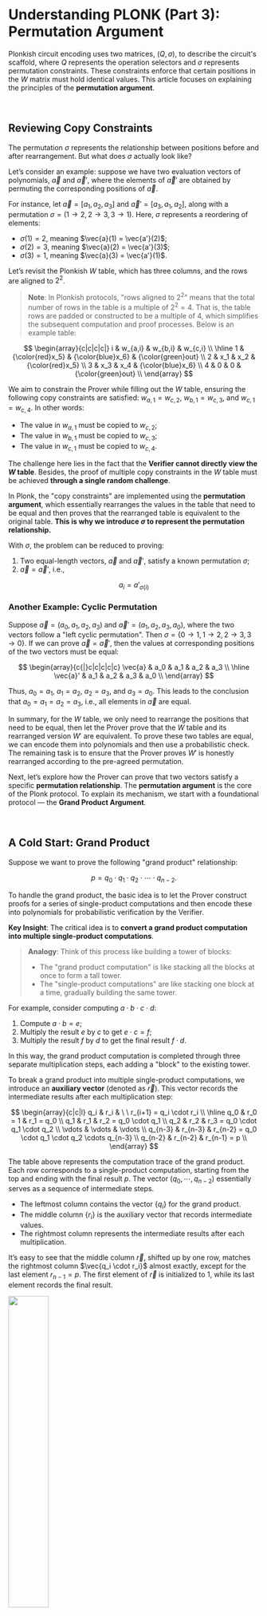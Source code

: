 # Understanding PLONK (Part 3): Permutation Argument

Plonkish circuit encoding uses two matrices, $(Q, \sigma)$, to describe the circuit's scaffold, where $Q$ represents the operation selectors and $\sigma$ represents permutation constraints. These constraints enforce that certain positions in the $W$ matrix must hold identical values. This article focuses on explaining the principles of the **permutation argument**.

</br>

## Reviewing Copy Constraints

The permutation $\sigma$ represents the relationship between positions before and after rearrangement. But what does $\sigma$ actually look like?

Let’s consider an example: suppose we have two evaluation vectors of polynomials, $\vec{a}$ and $\vec{a}'$, where the elements of $\vec{a}'$ are obtained by permuting the corresponding positions of $\vec{a}$. 

For instance, let $\vec{a} = [a_1, a_2, a_3]$ and $\vec{a}' = [a_3, a_1, a_2]$, along with a permutation $\sigma = (1 \to 2, 2 \to 3, 3 \to 1)$. Here, $\sigma$ represents a reordering of elements:

- $\sigma(1) = 2$, meaning $\vec{a}(1) = \vec{a'}(2)$;
- $\sigma(2) = 3$, meaning $\vec{a}(2) = \vec{a'}(3)$;
- $\sigma(3) = 1$, meaning $\vec{a}(3) = \vec{a'}(1)$.

Let’s revisit the Plonkish $W$ table, which has three columns, and the rows are aligned to $2^2$.

> **Note**: In Plonkish protocols, "rows aligned to $2^2$" means that the total number of rows in the table is a multiple of $2^2 = 4$. That is, the table rows are padded or constructed to be a multiple of 4, which simplifies the subsequent computation and proof processes. Below is an example table:

$$
\begin{array}{c|c|c|c|}
i & w_{a,i} & w_{b,i} & w_{c,i}  \\
\hline
1 & {\color{red}x_5} & {\color{blue}x_6} & {\color{green}out} \\
2 & x_1 & x_2 & {\color{red}x_5} \\
3 & x_3 & x_4 & {\color{blue}x_6} \\
4 & 0 & 0 & {\color{green}out} \\
\end{array}
$$

We aim to constrain the Prover while filling out the $W$ table, ensuring the following copy constraints are satisfied: $w_{a,1} = w_{c,2}$, $w_{b,1} = w_{c,3}$, and $w_{c,1} = w_{c,4}$. In other words:

- The value in $w_{a,1}$ must be copied to $w_{c,2}$;
- The value in $w_{b,1}$ must be copied to $w_{c,3}$;
- The value in $w_{c,1}$ must be copied to $w_{c,4}$.

The challenge here lies in the fact that the **Verifier cannot directly view the $W$ table**. Besides, the proof of multiple copy constraints in the $W$ table must be achieved **through a single random challenge**.

In Plonk, the "copy constraints" are implemented using the **permutation argument**, which essentially rearranges the values in the table that need to be equal and then proves that the rearranged table is equivalent to the original table. **This is why we introduce $\sigma$ to represent the permutation relationship.**

With $\sigma$, the problem can be reduced to proving:

1. Two equal-length vectors, $\vec{a}$ and $\vec{a}'$, satisfy a known permutation $\sigma$;
2. $\vec{a} = \vec{a}'$, i.e.,

$$
a_i = a'_{\sigma(i)}
$$

### Another Example: Cyclic Permutation

Suppose $\vec{a} = (a_0, a_1, a_2, a_3)$ and $\vec{a}' = (a_1, a_2, a_3, a_0)$, where the two vectors follow a "left cyclic permutation". Then $\sigma = \{0 \to 1, 1 \to 2, 2 \to 3, 3 \to 0\}$. If we can prove $\vec{a} = \vec{a}'$, then the values at corresponding positions of the two vectors must be equal:

$$
\begin{array}{c{|}c|c|c|c|c}
\vec{a} & a_0 & a_1 & a_2 & a_3 \\
\hline
\vec{a}' & a_1 & a_2 & a_3 & a_0 \\
\end{array}
$$

Thus, $a_0 = a_1$, $a_1 = a_2$, $a_2 = a_3$, and $a_3 = a_0$. This leads to the conclusion that $a_0 = a_1 = a_2 = a_3$, i.e., all elements in $\vec{a}$ are equal.

In summary, for the $W$ table, we only need to rearrange the positions that need to be equal, then let the Prover prove that the $W$ table and its rearranged version $W'$ are equivalent. To prove these two tables are equal, we can encode them into polynomials and then use a probabilistic check. The remaining task is to ensure that the Prover proves $W'$ is honestly rearranged according to the pre-agreed permutation.

Next, let’s explore how the Prover can prove that two vectors satisfy a specific **permutation relationship**. The **permutation argument** is the core of the Plonk protocol. To explain its mechanism, we start with a foundational protocol — the **Grand Product Argument**.

</br>

## A Cold Start: Grand Product 

Suppose we want to prove the following "grand product" relationship:

$$
p = q_0 \cdot q_1 \cdot q_2 \cdot \cdots \cdot q_{n-2}.
$$

To handle the grand product, the basic idea is to let the Prover construct proofs for a series of single-product computations and then encode these into polynomials for probabilistic verification by the Verifier.

**Key Insight**: The critical idea is to **convert a grand product computation into multiple single-product computations**.

> **Analogy**: 
> Think of this process like building a tower of blocks:
> - The "grand product computation" is like stacking all the blocks at once to form a tall tower.
> - The "single-product computations" are like stacking one block at a time, gradually building the same tower.

For example, consider computing $a \cdot b \cdot c \cdot d$:

1. Compute $a \cdot b = e$;
2. Multiply the result $e$ by $c$ to get $e \cdot c = f$;
3. Multiply the result $f$ by $d$ to get the final result $f \cdot d$.

In this way, the grand product computation is completed through three separate multiplication steps, each adding a "block" to the existing tower.

To break a grand product into multiple single-product computations, we introduce an **auxiliary vector** (denoted as $\vec{r}$). This vector records the intermediate results after each multiplication step:

$$
\begin{array}{c|c|l}
q_i & r_i & \ \ r_{i+1} = q_i \cdot r_i \\
\hline
q_0 & r_0 = 1  & r_1 = q_0 \\
q_1 & r_1 & r_2 = q_0 \cdot q_1 \\
q_2 & r_2 & r_3 = q_0 \cdot q_1 \cdot q_2 \\
\vdots & \vdots & \vdots \\
q_{n-3} & r_{n-3} & r_{n-2} = q_0 \cdot q_1 \cdot q_2 \cdots q_{n-3} \\
q_{n-2} & r_{n-2} & r_{n-1} = p \\
\end{array}
$$

The table above represents the computation trace of the grand product. Each row corresponds to a single-product computation, starting from the top and ending with the final result $p$. The vector $(q_0, \cdots, q_{n-2})$ essentially serves as a sequence of intermediate steps.

- The leftmost column contains the vector $\{q_i\}$ for the grand product.
- The middle column $\{r_i\}$ is the auxiliary vector that records intermediate values.
- The rightmost column represents the intermediate results after each multiplication.

It’s easy to see that the middle column $\vec{r}$, shifted up by one row, matches the rightmost column $\vec{q_i \cdot r_i}$ almost exactly, except for the last element $r_{n-1} = p$. The first element of $\vec{r}$ is initialized to 1, while its last element records the final result.

<img src="img/relationship.png" width="40%" />

The vector $\vec{r}$ serves as an **accumulator**, recording each intermediate result in the grand product computation:

$$
r_k = \prod_{i=0}^{k-1} q_i
$$

Next, we encode $\vec{q}$ and $\vec{r}$ as polynomials over the multiplicative subgroup $H$:

$$
\begin{array}{c|c|c}
H & q_i & r_i  \\
\hline
\omega^0 & q_0 & r_0 = 1  \\
\omega^1 & q_1 & r_1 \\
\omega^2 & q_2 & r_2 \\
\vdots & \vdots & \vdots \\
\omega^{N-2} & q_{N-2} & r_{N-2} \\
\omega^{N-1} & q_{N-1} = 0 & r_{N-1} = p \\
\end{array}
$$

Polynomials $q(X)$ and $r(X)$ are used to encode $\vec{q}$ and $\vec{r}$, respectively.

We can derive the following recurrence relation:

$$
r_0 = 1, \qquad r_{k+1} = q_k \cdot r_k
$$

Thus, the three columns of the table, when encoded into polynomials, must satisfy the following three constraints:

1. First Constraint is 

$$
L_0(X) \cdot (r(X) - 1) = 0, \qquad \forall X \in H
$$

> This constraint is constructed using **Lagrange interpolation** to ensure that the initial value of $r(X)$ is $1$.


2. Second Constraint is the recursive multiplication relationship:

$$
q(X) \cdot r(X) = r(\omega \cdot X), \qquad \forall X \in H \setminus \{\omega^{-1}\}
$$

> **Notes**:
> 1. The purpose of this constraint is to verify the recursive relationship by calculating $q(X) \cdot r(X)$ and $r(\omega \cdot X)$ and ensuring the results are equal.
> 2. The term $\omega \cdot X$ represents a **scaling** or **shift** of $X$. Here, $\omega$ is a fixed value known as a **primitive root of unity**, used to shift within the cyclic group; $X$ is the current point. Multiplying by $\omega$ moves $X$ to a new point in the group.
> 3. Why multiply $X$ by $\omega$? The primary reason is that it ensures each shift (or scaling) is proportional, maintaining uniform spacing between points in the cyclic group. For instance, $\omega = e^{\frac{2\pi i}{n}}$ (an $n$ th root of unity) corresponds to a fixed rotation angle on the complex plane. Multiplying $X$ by $\omega$ rotates points by a fixed angle, ensuring even distribution in the cycle.
> 4. Why exclude $X = \omega^{-1}$? This exclusion avoids potential issues:
>    - At $X = \omega^{-1}$, calculations may involve singularities or undefined behavior (e.g., division by zero).
>    - In Fast Fourier Transforms (FFT) or Discrete Fourier Transforms (DFT), this can cause overlapping or confusion between frequency points.
>    - In polynomial interpolation, this may lead to repeated roots or reduced interpolation precision.
>    - Numerical instability or rounding errors may accumulate.
> 5. In this context, $q_{N-1} = 0$ serves as a special condition to enforce $r_{N-1} = p$. This ensures that the grand product result $p$ is properly encoded as part of $r(X)$.


3. **Third Constraint** is to ensure that $r(X)$ evaluates to $p$ at the endpoint:

$$
L_{N-1}(X) \cdot (r(X) - p) = 0, \qquad \forall X \in H
$$

**How to address the Exclusion of $X = \omega^{-1}$?**

The second constraint does not cover the entire set $H$ (it excludes $\omega^{-1}$). To address this, we can rewrite it as the following constraint equation, ensuring the polynomial constraint now fully covers $H$:

$$
\big(q(X) \cdot r(X) - r(\omega \cdot X) \big) \cdot \big(X - \omega^{-1} \big) = 0, \qquad \forall X \in H.
$$

</br>

### Simplifying and Combining Constraints

We can use a small trick to simplify and combine the three constraints into a single polynomial constraint.

By adding an additional row to the grand product computation table and setting $q_{N-1} = \frac{1}{p}$ (where $p$ is the grand product of the vector $\vec{q}$):

$$
\begin{array}{c|c|c}
q_i & r_i & q_i \cdot r_i \\
\hline
q_0 & 1  & r_0 \\
q_1 & r_0 & r_1 \\
q_2 & r_1 & r_2 \\
\vdots & \vdots & \vdots \\
q_{N-2} & r_{N-2} & r_{N-1} \\
q_{N-1} = \frac{1}{p} & r_{N-1} = p & r_{N} = r_0 = 1 \\
\end{array}
$$

This ensures $r_N = r_0 = 1$. The rightmost column now represents a **cyclic shift** of $\vec{r}$. Additionally, every row in the table satisfies the multiplicative relationship!

<img src="img/circle.pngg" width="40%" />

</br>


### Recursive Grand Product Representation

Using this setup, the recursive grand product can now be expressed as:

$$
q(X) \cdot r(X) = r(\omega \cdot X), \qquad \forall X \in H
$$

> **Note**: 

> Using the above trick, we modified the original constraint:  $q(X)\cdot r(X) = r(\omega\cdot X), \qquad \forall X\in H\backslash\\{\omega^{-1}\\} \qquad \to \qquad q(X)\cdot r(X)=r(\omega\cdot X), \qquad \forall X\in H$ 

> This means that the point $\omega^{-1}$, which was previously excluded, now satisfies the constraint over the entire $H$.

</br>


### Final Constraints

After applying these simplifications, the final polynomial constraints are:

$$
L_{N-1}(X)\cdot(r(X)-p)=0, \qquad \forall X\in H
$$

$$
q(X)\cdot r(X) = r(\omega\cdot X), \qquad \forall X\in H\backslash\\{\omega^{-1}\\}
$$

$$
q(X)\cdot r(X)=r(\omega\cdot X), \qquad \forall X\in H
$$

</br>

### Verifier's Challenge

Now, verifier can challenge the Prover with the following aggregated polynomial equation:

$$
L_0(X) \cdot (r(X) - 1) + \alpha \cdot (q(X) \cdot r(X) - r(\omega \cdot X)) = h(X) \cdot z_H(X)
$$

where:

- $\alpha$ is a **random challenge** used to combine multiple polynomial constraints.
- $h(X)$ is the quotient polynomial.
- $z_H(X)$ is the vanishing polynomial defined as: $z_H(X) = (X - 1)(X - \omega)\cdots(X - \omega^{n-1})$

</br>

### Verifying with the Schwartz-Zippel Lemma

Using the **Schwartz-Zippel Lemma**, the Verifier can provide a random challenge $\zeta$ to check whether the polynomial equation holds.

#### Steps:

1. Construct the **difference polynomial**:

$$
A(X) = L_0(X) \cdot (r(X) - 1) + \alpha \cdot (q(X) \cdot r(X) - r(\omega \cdot X))
$$

$$
B(X) = h(X) \cdot z_H(X)
$$

2. Define $R(X) = A(X) - B(X)$, where $d$ is the degree of $R(X)$.

3. Use the Schwartz-Zippel Lemma to verify:
   - Select a random point $\zeta$ from $H$.
   - Compute $R(\zeta)$:
     - If $R(\zeta) = 0$, then $A(X) = B(X)$, and the equation holds.
     - If $R(\zeta) \neq 0$, the equation does not hold, and the proof is invalid.

> **Notes**:

> The equation $q_L \circ w_a + q_R \circ w_b + q_M \circ (w_a \cdot w_b) - q_C + q_O \cdot w_c = 0$ is typically used to establish constraint relations, often referred to as a constraint polynomial, which is designed to express specific arithmetic circuit constraints.

> On the other hand, the equation $L_0(X) \cdot (r(X) - 1) + \alpha \cdot (q(X) \cdot r(X) - r(\omega \cdot X)) = h(X) \cdot z_H(X)$ commonly appears in the construction of polynomial equations to verify certain algebraic properties. For instance, it is used in polynomial commitment schemes to prove the integrity and correctness of the entire circuit or protocol.

After understanding how to prove a grand product, the next step is to use the **Grand Product Argument** to implement the **Multiset Equality Argument**. This will allow us to verify that two multisets are equivalent in terms of their elements and multiplicities.

</br>

## From Grand Product to Multiset Equality

Suppose we have two vectors, where $\vec{B}$ is a permutation of $\vec{A}$:

$$
\vec{A} = [1, 2, 3], \qquad \vec{B} = [3, 1, 2]
$$

How do we prove that they are equivalent in the sense of a multiset (i.e., **unordered sets**)?

**Firstly, we cannot simply prove that the polynomials encoded by the two vectors are equal to determine Multiset Equality.** Here are the reasons:

1. If the elements in the vectors are in a different order, the resulting polynomials will also differ.  

For example, consider:

$$
\vec{A} = [1, 2, 3], \quad \vec{B} = [3, 1, 2]
$$

Converting the vectors to polynomials by treating the elements as coefficients gives:

$$
\begin{aligned}
A(X) &= 1 + 2X + 3X^2 \\
B(X) &= 3 + 1X + 2X^2
\end{aligned}
$$

Clearly, $A(X) \neq B(X)$ because the coefficients of the polynomials differ.

2. Even if the polynomials differ, they could represent the same multiset.  

For example, $A(X) \neq B(X)$, i.e., $1 + 2X + 3X^2 \neq 3 + X + 2X^2$. However, both polynomials represent the same multiset $\{1, 2, 3\}$.

**This demonstrates Multiset Equality, even though the polynomials themselves are not equal.**

> **Note**: Encoding vectors as polynomials is a mathematical technique to represent information about the elements and their positions. You don’t need to dive too deeply into this—it’s enough to understand that simply comparing polynomials is insufficient for proving Multiset Equality.

</br>

### How to Prove Multiset Equality

To prove Multiset Equality (unordered and with duplicates allowed), we essentially need to show that **both vectors contain the same elements with the same multiplicities**.

The most straightforward approach is **to iterate over each element in one vector and verify that it exists in the other vector**. However, this method has limitations:

- It fails if the vectors contain duplicate elements.  
  For example, $\{1, 1, 2\}$ is a multiset that is not equal to $\{1, 2, 2\}$ or $\{2, 1\}$.

</br>

### A Direct Multiset Method Using Products

One another simple solution is to compute the product of all elements in both vectors, then check if the two products are equal. However, this approach has a major limitation:

- **Vector elements must be prime numbers.**  
  For example, $3 \times 6 = 9 \times 2$, but $\{3, 6\} \neq \{9, 2\}$.

</br>

### A Better Approach: Compare the Root Sets of Polynomials

Instead of relying on the product of elements, we compare the **root sets** of polynomials derived from the vectors.

#### Step 1: Define the Root Set of a Polynomial

Let $\{q_i\}$ be the root set of a polynomial $q(X)$. For any element $q_i$ in the vector, $q(q_i) = 0$. The polynomial $q(X)$ is defined as:

$$
q(X) = (X - q_0)(X - q_1)(X - q_2) \cdots (X - q_{n-1}).
$$

#### Step 2: Compare Root Sets

If there exists another polynomial $p(X)$ such that $p(X) = q(X)$, then the root sets $\{q_i\}$ and $\{p_i\}$ must be identical. For example:

$$
\prod_{i}(X - q_i) = q(X) = p(X) = \prod_{i}(X - p_i).
$$

#### Step 3: Multiset Equality

If $p(X) = q(X)$, the two vectors satisfy Multiset Equality:

$$
\{q_i\} =_{\text{multiset}} \{p_i\}.
$$

</br>

### Why This Works

Let’s break down why this method proves Multiset Equality:

1. **Step 1: Generate Polynomials**  
   Each vector is represented as a polynomial, with its elements encoded as the roots of the polynomial. This step encodes the elements without considering their order.

2. **Step 2: Compute Root Sets**  
   The root set of each polynomial is determined. This step captures the relationship between the elements of the vector and their multiplicities, while ignoring their order.

3. **Step 3: Compare Root Sets**  
   If the root sets are identical, the vectors satisfy Multiset Equality.


</br>

### Using the Schwartz-Zippel Lemma for Verification

To further verify Multiset Equality, we use the **Schwartz-Zippel Lemma**. Here’s the steps:

1. The Verifier sends the Prover a random number $\gamma$.

2. The Prover computes and sends back the following product for both vectors:

$$
\prod_{{i \in [n]}} (\gamma - p_i) = \prod_{{i \in [n]}} (\gamma - q_i).
$$

> Notes:
> - $\prod$ denotes a product.
> - $\gamma$ is a random constant or variable.
> - $p_i$ and $q_i$ are elements of the two vectors.
> - $i \in [n]$ means $i$ iterates from 1 to $n$.

</br>

### Key Points

1. The equation $\prod_{i}(X - q_i) = q(X) = p(X) = \prod_{i}(X - p_i)$ ensures that the polynomials $p(X)$ and $q(X)$ are equivalent.

2. The equation $\prod_{{i \in [n]}} (\gamma - p_i) = \prod_{{i \in [n]}} (\gamma - q_i)$ ensures that the polynomials evaluate to the same value for the random challenge $\gamma$.  
   If this holds, it confirms that the two vectors are Multiset Equality.


</br>

### Addressing Copy Constraints

At this stage, we have demonstrated that the root sets $\{p_i\}$ and $\{q_i\}$ are Multiset Equality. This provides a foundation for verifying **copy constraints**. Specifically, we can ensure that the zero sets (roots) of $W(X)$ and $W'(X)$ contain the same elements.

However, this alone is insufficient because it does not capture the exact correspondence between the roots, i.e., whether $p_i$ and $q_j$ align according to a predefined rule. To address this, we refer back to the **Grand Product Argument** to extend the proof and validate that the roots follow a specific permutation rule $\sigma$.

> **Notes**:
> Two separate products can also be combined into a single product:

> $$
> \prod_{{i \in [n]}} (\gamma - p_i) = \prod_{{i \in [n]}} (\gamma - q_i)
> $$

> can be rewritten as:

> $$
> \prod_{{i \in [n]}} \frac{(\gamma - p_i)}{(\gamma - q_i)} = 1
> $$

> Why This Works:
> 1. The first equation states that the two products are equal. Each product is a polynomial evaluated at $\gamma$, with roots $\{p_i\}$ and $\{q_i\}$, respectively.
> 2. By moving the right-hand side to the left and combining via division, we form a single grand product:

> $$
> \frac{\prod_{i \in [n]} (\gamma - p_i)}{\prod_{i \in [n]} (\gamma - q_i)} = 1.
> $$

> 3. Using the properties of grand products, the combined equation simplifies to:

> $$
> \prod_{{i \in [n]}} \frac{(\gamma - p_i)}{(\gamma - q_i)} = 1
> $$

> This approach leverages the inherent properties of products to reduce the verification to a single product.

Now that we understand how to prove **Multiset Equality**, the next step is to construct the **Permutation Argument**. This will allow us to implement the **Copy Constraints** required by the Plonk protocol.

</br>

## From Multiset Equality to Permutation Argument

In general, constructing a **permutation argument** requires more than just proving Multiset Equality, as it cannot capture the exact ordering of elements. A **grand product** or **product check** is necessary to verify the specific permutation relationship between elements.

### Step 1: Multiset Equality

As discussed earlier, the first step is to verify Multiset Equality between the roots $p_i$ and $q_i$, ensuring:

$$
\prod_{{i \in [n]}} \frac{(\gamma - p_i)}{(\gamma - q_i)} = 1
$$

> **Note**: The grand product method is a computational technique that can be applied multiple times.

### Step 2: Verifying Permutation Consistency

Next, we need to verify whether $q_i = p(\sigma(i))$, i.e., whether the elements of $q_i$ are a permutation of $p_i$ under a specific mapping $\sigma$. This is typically done as follows:

1. **Permutation Polynomial Encoding**:  
   In PLONK, a special **permutation polynomial** $\sigma(X)$ is used to encode the permutation relationship, explicitly describing how $p_i$ maps to $q_i$.

2. **Consistency Check**:  
   To verify the permutation consistency, the following relationship is checked: $p(X) = q(\sigma(X))$,

   where $p(X)$ and $q(X)$ are the polynomials interpolated from $p_i$ and $q_i$, and $\sigma(X)$ is the permutation polynomial.

3. **Product Check**:  
   To ensure the correctness of the permutation, a **grand product check** is used:

$$
\prod_{{i \in [n]}} (\gamma - p_i) = \prod_{{i \in [n]}} (\gamma - q_{\sigma(i)})
$$

The above product equation inherently captures both **Multiset Equality** and the **specific permutation relationship**.

However, **in some cases, Multiset Equality can be considered a special case of Permutation Argument**. This is because Multiset Equality verifies that two sets are related by some permutation, without identifying the exact permutation. In other words, Multiset Equality ensures that the two vectors $\{p_i\}$ and $\{q_i\}$ are related by an **unknown permutation**.

What we need, however, is a proof and verification of a **known permutation relationship**. This requires proving a **specific, publicly defined reordering** of an ordered vector, such as locally cyclic shifts within subsets.

</br>

### Example: Odd-Even Permutation

Let’s consider an example where the Prover needs to prove that two vectors satisfy an **odd-even swap permutation**:

$$
\begin{aligned}
\vec{a} &= (a_0, a_1, a_2, a_3, \ldots, a_{n-1}, a_n) \\
\vec{b} &= (a_1, a_0, a_3, a_2, \ldots, a_n, a_{n-1})
\end{aligned}
$$

We encode both vectors into polynomials $a(X)$ and $b(X)$, respectively. To describe the odd-even swap, we use a **position vector** $\vec{i}$ and a **permutation function** $\sigma$:

$$
\vec{i} = (0, 1, 2, 3, \ldots, n-1, n), \quad \sigma = (1, 0, 3, 2, \ldots, n, n-1).
$$

> - Each element $i$ in $\vec{i}$ represents the **initial position** of an element.
> - The permutation $\sigma$ describes how the positions are rearranged.

We then align the position vector $\vec{i}$ with $\vec{a}$ and $\vec{b}$:

$$
\begin{array}{|c|c|c|c|}
a_i & i & b_i & \sigma(i) \\
\hline
a_0 & 0 & b_0 = a_1 & 1 \\
a_1 & 1 & b_1 = a_0 & 0 \\
a_2 & 2 & b_2 = a_3 & 3 \\
a_3 & 3 & b_3 = a_2 & 2 \\
\vdots & \vdots & \vdots & \vdots \\
a_{n-1} & n-1 & b_{n-1} = a_n & n \\
a_n & n & b_n = a_{n-1} & n-1 \\
\end{array}
$$


Next, we **fold** the left two columns and the right two columns into paired elements. That is, represent $(a_i, i)$ as a single element and $(b_i, \sigma(i))$ as another. The resulting table looks like this:

$$
\begin{array}{|c|c|}
a'_i=(a_i, i) & b'_i=({b}_i, \sigma(i)) \\
\hline
(a_0, 0) & (b_0=a_1, 1) \\
(a_1, 1) & (b_1=a_0, 0) \\
\vdots & \vdots \\
(a\_{n-1}, n-1) & (b\_{n-1}=a\_{n}, n) \\
(a\_n, n) & (b\_n=a\_{n-1}, n-1) \\
\end{array}
$$

If vectors $\vec{a}$ and $\vec{b}$ satisfy the permutation $\sigma$, then the merged vectors $\vec{a}'$ and $\vec{b}'$ will satisfy Multiset Equality.

<img src="img/permutation-1.png" width="40%" />


**Why Odd-Even Permutation Can Be Reduced to Multiset Equality** is because Odd-even Permutation can leverage Multiset Equality, as their defining property—swapping odd and even positions—depends only on the **content of the set**, not the exact details of the permutation:

- If we only care about whether the permutation is an Odd-even Permutation, we focus on the **consistency of the elements’ content** (i.e., Multiset Equality).
- The odd-even nature describes a high-level property of the permutation without requiring verification of specific arrangements.
- Thus, verifying an odd-even permutation only requires proving Multiset Equality, without checking specific positional relationships.

</br>

### Handling Pairs with Folding

One issue arises when the table’s left and right columns consist of **pairs** (e.g., $(a_i, i)$ and $(b_i, \sigma{(i)})$ ). Such pairs cannot directly serve as roots of a univariate polynomial.

To resolve this, we apply a **folding technique**: ask the Verifier for a random number $\beta$ and combine the pairs into single values:

$$
\begin{array}{|c|c|}
a'_i=(a_i+\beta\cdot i) & b_i'=(b + \beta\cdot \sigma(i)) \\
\hline
(a_0 + \beta\cdot 0) & (b_0 + \beta\cdot 1) \\
(a_1 + \beta\cdot 1) & (b_1 + \beta\cdot 0) \\
\vdots & \vdots \\
(a\_{n-1} + \beta\cdot n-1) & (b\_{n-1} + \beta\cdot n) \\
(a\_n + \beta\cdot n) & (b\_n + \beta\cdot (n-1))\\
\end{array}
$$

<img src="img/permutation-2.png" width="40%" />

This transforms the paired elements into single values, enabling polynomial encoding.

> Note:
> In the third step of the diagram above, addition is used because it is the simplest operation. However, could other algorithms (such as multiplication, division, or more complex functions) be used instead? The answer is no, and the key reason is security.
> To ensure security, randomness must be introduced. If randomness is not included, the Prover could potentially construct a fraudulent proof that bypasses verification. By introducing a random challenge $\beta$ from the Verifier, the Prover is forced to encode the pair $(a_i, i)$ securely into a single value as: $\vec{a}'_ i = a_{i} + \beta \cdot {i}$.


After folding, the Prover can now prove that $\vec{a}'$ and $\vec{b}'$ satisfy Multiset Equality, thereby proving that the original vectors $\vec{a}$ and $\vec{b}$ follow the specific permutation relationship.

</br>

## Complete Permutation Protocol

Let’s describe the entire permutation protocol step by step:

### Assumptions

- Let $\mathbb{F}_p$ be a finite field containing a multiplicative subgroup $H = \\{1, \omega, \omega^2, \ldots, \omega^{N-1}\\}$, where $\omega$ is a generator of $H$.

### Inputs

1. **Public Inputs**:  
   The permutation relationship $\sigma$.
2. **Secret Inputs**:  
   Two vectors $\vec{a}$ and $\vec{b}$ of length $N$.

### Preprocessing
   Prover and Verifier construct polynomials $[id(X)]$ and $[\sigma(X)]$, where:
   - $id(X)$ encodes the sequence $(0, 1, 2, \ldots, N-1)$.
   - $\sigma(X)$ encodes the permutation $\{\sigma(0), \sigma(1), \ldots, \sigma(N-1)\}$.

> Note: `[]` presents commit, means the purpose of $[id(X)]$ and $[\sigma(X)]$ are to allow Prover and Verifier can verify without disclosing the complete polynomial.

### Protocol Steps

1. **Prover Constructs and sends Polynomials**:  
   The Prover computes and sends $[a(X)]$ and $[b(X)]$, encoding $\vec{a}$ and $\vec{b}$.

2. **Verifier’s Challenges**:  
   The Verifier sends random challenges $\beta \leftarrow \mathbb{F}_p$ and $\gamma \leftarrow \mathbb{F}_p$.

3. **Prover Computes Grand Product**:  
   - The Prover constructs an auxiliary vector $\vec{z}$:

   $z_0 = 1, \qquad z_{i+1} = \prod_{i=0}^{N-1} \frac{a_i + \beta \cdot i + \gamma}{b_i + \beta \cdot \sigma(i) + \gamma}$

   and polynomial $z(X)$ satisfies: 

$$
L_0(X)\cdot(z(X)-1)=0, \qquad \forall X\in H 
$$

$$
\frac{z(\omega\cdot X)}{z(X)} = \frac{a(X)+\beta\cdot id(X) + \gamma}{b(X)+\beta\cdot \sigma(X) + \gamma}, \qquad \forall X\in H 
$$

   - Then, the Prover sends $[z(X)]$.

4. **Verifier’s Final Challenge**:  
   The Verifier sends another random challenge $\alpha \leftarrow \mathbb{F}_p$.

5. **Prover Constructs Final Polynomials**:  
   The Prover constructs:
   - A combined constraint polynomial $f(X)$.
   - A quotient polynomial $h(X)$, satisfying: 
   
   $f(X)= L_0(X)(z(X)-1) + \alpha\cdot \big(z(\omega\cdot X)(b(X)+\beta\cdot\sigma(X)+\gamma)-z(X)(a(X)+\beta\cdot id(X)+\gamma)\big)$

   $h(X) = \frac{f(X)}{z_H(X)}$

   The Prover sends $[h(X)]$.

6. **Verifier Checks Consistency**:  
   The Verifier queries evaluations of $[a(X)]$, $[b(X)]$, $[z(X)]$, $[h(X)]$, $[\sigma(X)]$, and $[id(X)]$ at specific points and checks the following equation:

   - Query the values ​​of the three polynomials $[a(X)],[b(X)],[h(X)]$ at $X=\zeta$ to get $a(\zeta)$, $b(\zeta)$, $h(\zeta)$;
   - Query the values ​​of the two positions $X=\zeta and X=\omega\cdot\zeta$ at $[z(X)]$ to get $z(\zeta)$ and $z(\omega\cdot\zeta)$;
   - Send the evaluation query $X=\zeta$ to the two polynomials $[\sigma(X)]$ and $[id(X)]$ to get $id(\zeta)$ and $\sigma(\zeta)$;
   - Verifier calculates the value of Vanishing Polynomial $z_H(\zeta)$ at $X=\zeta$ by itself, and compares it with Lagrange Polynomial $L_0(X)$ at $X=\zeta$ takes the value $L_0(\zeta)$

7. **Final verification**:
   According to values of polynomials, verify the constraint below:

   $L_0(\zeta)(z(\zeta)-1) + \alpha\cdot (z(\omega\cdot \zeta)(b(\zeta)+\beta\cdot\sigma(\zeta)+\gamma)-z(\zeta)(a(\zeta)+\beta\cdot id(\zeta)+\gamma)) \overset{?}{=} h(\zeta)z_H(\zeta)$

> Note: this constraint we had already known initially.

<img src="img/framework.png" width="100%" />


</br>

## Summary

The core of the Permutation Argument lies in **Multiset Equality Argument**, which is extended by incorporating **Grand Product Argument** to handle specific mappings and permutations. By introducing random challenges, the protocol ensures correctness and prevents malicious behavior. This forms the foundation for implementing **copy constraints** in the Plonk protocol.

## References:

- [WIP] Copy constraint for arbitrary number of wires. https://hackmd.io/CfFCbA0TTJ6X08vHg0-9_g
- Alin Tomescu. Feist-Khovratovich technique for computing KZG proofs fast. https://alinush.github.io/2021/06/17/Feist-Khovratovich-technique-for-computing-KZG-proofs-fast.html#fn:FK20
- Ariel Gabizon. Multiset checks in PLONK and Plookup. https://hackmd.io/@arielg/ByFgSDA7D